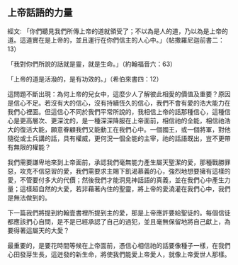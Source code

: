 ## 上帝話語的力量 ##

經文: 「你們聽見我們所傳上帝的道就領受了；不以為是人的道，乃以為是上帝的道。這道實在是上帝的，並且運行在你們信主的人心中。」（帖撒羅尼迦前書二：13）



「我對你們所說的話就是靈，就是生命。」（約翰福音六：63）

「上帝的道是活潑的，是有功效的。」（希伯來書四：12）

這問題不斷出現：為何上帝的兒女中，這麼少人了解彼此相愛的價值及重要？原因是信心不足。若沒有大的信心，沒有持續恆久的信心，我們不會有愛的浩大能力在我們心裡面。但這信心不同於我們平常所說的，我相信上帝的話那種信心，這種信心是更高層次、更深沈的，是一種深深降服在上帝面前，相信祂的全能，相信祂浩大的復活大能，願意眷顧我們又能動工在我們心中。一個國王，或一個將軍，對他隨從或士兵講的話，具有權威，更何況一個全能的主宰，祂的話語既出，豈不更帶有無限的權能？

我們需要謙卑地來到上帝面前，承認我們毫無能力產生屬天聖潔的愛，那種戰勝罪惡，攻克不信惡習的愛，我們需要求主賜下飢渴慕義的心，強烈地想要擁有這樣的愛，不管要付多大的代價；然後我們才能洞見神話語的真義，並在我們心中產生力量；這樣超自然的大愛，若非藉著內住的聖靈，將上帝的愛澆灌在我們心中，我們是無法做到的。

下一篇我們將提到約翰壹書裡所提到主的愛，那是上帝應許要給聖徒的。每個信徒都應該捫心自問，是不是已經承認了自己的過犯，並且毫無保留地將自己獻上，為要得著這屬天的大愛？

最重要的，是要花時間等候在上帝面前，憑信心相信祂的話要像種子一樣，在我們心田發芽生長，這迸發的新生命，將使我們能愛上帝愛人，就像上帝愛世人那樣。